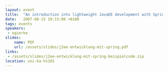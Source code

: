 ```yaml
---
layout: event
title:  "An introduction into lightweight JavaEE development with Spring"
date:   2007-08-15 19:15:00 +0100
tags: events
speakers:
 - ogierke
slides:
    name: PDF
    url: /assets/slides/j2ee-entwicklung-mit-spring.pdf
links:
 - /assets/slides/j2ee-entwicklung-mit-spring-beispielcode.zip
location: uni-ka-hs101
---
```

